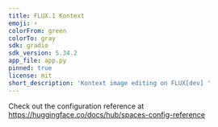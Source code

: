 ```yaml
---
title: FLUX.1 Kontext
emoji: ⚡
colorFrom: green
colorTo: gray
sdk: gradio
sdk_version: 5.34.2
app_file: app.py
pinned: true
license: mit
short_description: 'Kontext image editing on FLUX[dev] '
---
```


Check out the configuration reference at https://huggingface.co/docs/hub/spaces-config-reference